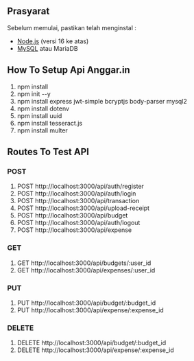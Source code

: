 ## Prasyarat

Sebelum memulai, pastikan telah menginstal :

- [Node.js](https://nodejs.org/en/download/) (versi 16 ke atas)
- [MySQL](https://dev.mysql.com/downloads/installer/) atau MariaDB


## How To Setup Api Anggar.in

1. npm install
2. npm init --y
3. npm install express jwt-simple bcryptjs body-parser mysql2
4. npm install dotenv
5. npm install uuid
6. npm install tesseract.js
7. npm install multer

## Routes To Test API

### POST
1. POST http://localhost:3000/api/auth/register
2. POST http://localhost:3000/api/auth/login
3. POST http://localhost:3000/api/transaction
4. POST http://localhost:3000/api/upload-receipt
5. POST http://localhost:3000/api/budget
6. POST http://localhost:3000/api/auth/logout
7. POST http://localhost:3000/api/expense

### GET
1. GET http://localhost:3000/api/budgets/:user_id
2. GET http://localhost:3000/api/expenses/:user_id

### PUT
1. PUT http://localhost:3000/api/budget/:budget_id
2. PUT http://localhost:3000/api/expense/:expense_id

### DELETE
1. DELETE http://localhost:3000/api/budget/:budget_id
2. DELETE http://localhost:3000/api/expense/:expense_id
